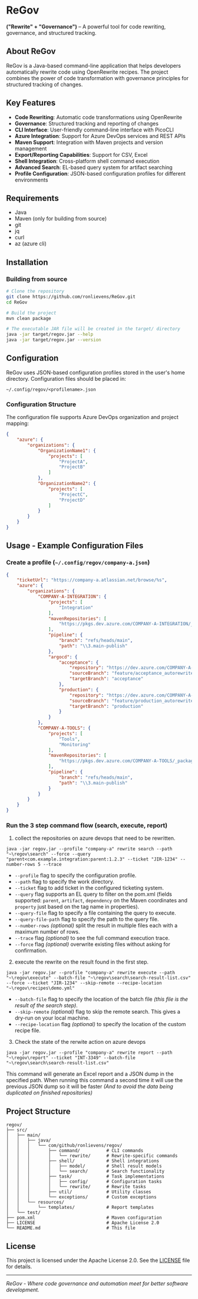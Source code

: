 # ReGov

**("Rewrite" + "Governance")** – A powerful tool for code rewriting, governance, and structured tracking.

## About ReGov

ReGov is a Java-based command-line application that helps developers automatically rewrite code using OpenRewrite recipes. The project combines the power of code transformation with governance principles for structured
tracking of changes.

## Key Features

- **Code Rewriting**: Automatic code transformations using OpenRewrite
- **Governance**: Structured tracking and reporting of changes
- **CLI Interface**: User-friendly command-line interface with PicoCLI
- **Azure Integration**: Support for Azure DevOps services and REST APIs
- **Maven Support**: Integration with Maven projects and version management
- **Export/Reporting Capabilities**: Support for CSV, Excel
- **Shell Integration**: Cross-platform shell command execution
- **Advanced Search**: EL-based query system for artifact searching
- **Profile Configuration**: JSON-based configuration profiles for different environments

## Requirements

- Java
- Maven (only for building from source)
- git
- jq
- curl
- az (azure cli)

## Installation

### Building from source

```bash
# Clone the repository
git clone https://github.com/ronlievens/ReGov.git
cd ReGov

# Build the project
mvn clean package

# The executable JAR file will be created in the target/ directory
java -jar target/regov.jar --help
java -jar target/regov.jar --version
```

## Configuration

ReGov uses JSON-based configuration profiles stored in the user's home directory. Configuration files should be placed in:

```
~/.config/regov/<profilename>.json
```

### Configuration Structure

The configuration file supports Azure DevOps organization and project mapping:

```json
{
    "azure": {
        "organizations": {
            "OrganizationName1": {
                "projects": [
                    "ProjectA",
                    "ProjectB"
                ]
            },
            "OrganizationName2": {
                "projects": [
                    "ProjectC",
                    "ProjectD"
                ]
            }
        }
    }
}
```

## Usage - Example Configuration Files

### Create a profile (`~/.config/regov/company-a.json`)

```json
{
    "ticketUrl": "https://company-a.atlassian.net/browse/%s",
    "azure": {
        "organizations": {
            "COMPANY-A-INTEGRATION": {
                "projects": [
                    "Integration"
                ],
                "mavenRepositories": [
                    "https://pkgs.dev.azure.com/COMPANY-A-INTEGRATION/_packaging/integration-artifacts-feed%40Local/maven/v1"
                ],
                "pipeline": {
                    "branch": "refs/heads/main",
                    "path": "\\3.main-publish"
                },
                "argocd": {
                    "acceptance": {
                        "repository": "https://dev.azure.com/COMPANY-A-INTEGRATION/Integration/_git/argcd",
                        "sourceBranch": "feature/acceptance_autorewrite_%s",
                        "targetBranch": "acceptance"
                    },
                    "production": {
                        "repository": "https://dev.azure.com/COMPANY-A-INTEGRATION/Integration/_git/argcd",
                        "sourceBranch": "feature/production_autorewrite_%s",
                        "targetBranch": "production"
                    }
                }
            },
            "COMPANY-A-TOOLS": {
                "projects": [
                    "Tools",
                    "Monitoring"
                ],
                "mavenRepositories": [
                    "https://pkgs.dev.azure.com/COMPANY-A-TOOLS/_packaging/tools-artifacts-feed%40Local/maven/v1"
                ],
                "pipeline": {
                    "branch": "refs/heads/main",
                    "path": "\\3.main-publish"
                }
            }
        }
    }
}
```

### Run the 3 step command flow (search, execute, report)

1. collect the repositories on azure devops that need to be rewritten.

```shell
java -jar regov.jar --profile "company-a" rewrite search --path "~\regov\search" --force --query "parent<com.example.integration:parent:1.2.3" --ticket "JIR-1234" --number-rows 5 --trace
```

- `--profile` flag to specify the configuration profile.
- `--path` flag to specify the work directory.
- `--ticket` flag to add ticket in the configured ticketing system.
- `--query` flag supports an EL query to filter on the pom.xml (fields supported: `parent`, `artifact`, `dependency` on the Maven coordinates and `property` just based on the tag name in properties).
- `--query-file` flag to specify a file containing the query to execute.
- `--query-file-path` flag to specify the path to the query file.
- `--number-rows` *(optional)* split the result in multiple files each with a maximum number of rows.
- `--trace` flag *(optional)* to see the full command execution trace.
- `--force` flag *(optional)* overwrite existing files without asking for confirmation.

2. execute the rewrite on the result found in the first step.

```shell
java -jar regov.jar --profile "company-a" rewrite execute --path "~\regov\execute" --batch-file "~\regov\search\search-result-list.csv" --force --ticket "JIR-1234" --skip-remote --recipe-location "~\regov\recipes\demo.yml" 
```

- `--batch-file` flag to specify the location of the batch file *(this file is the result of the search step)*.
- `--skip-remote` *(optional)* flag to skip the remote search. This gives a dry-run on your local machine.
- `--recipe-location` flag *(optional)* to specify the location of the custom recipe file.

3. Check the state of the rerwite action on azure devops

```shell
java -jar regov.jar --profile "company-a" rewrite report --path "~\regov\report" --ticket "INT-3349" --batch-file "~\regov\search\search-result-list.csv"
```

This command will generate an Excel report and a JSON dump in the specified path.
When running this command a second time it will use the previous JSON dump so it will be faster *(And to avoid the data being duplicated on finished repositories)*

## Project Structure

```
regov/
├── src/
│   ├── main/
│   │   ├── java/
│   │   │   └── com/github/ronlievens/regov/
│   │   │       ├── command/          # CLI commands
│   │   │       │   └── rewrite/      # Rewrite-specific commands
│   │   │       ├── shell/            # Shell integrations
│   │   │       │   ├── model/        # Shell result models
│   │   │       │   └── search/       # Search functionality
│   │   │       ├── task/             # Task implementations
│   │   │       │   ├── config/       # Configuration tasks
│   │   │       │   └── rewrite/      # Rewrite tasks
│   │   │       ├── util/             # Utility classes
│   │   │       └── exceptions/       # Custom exceptions
│   │   └── resources/
│   │       └── templates/            # Report templates
│   └── test/
├── pom.xml                           # Maven configuration
├── LICENSE                           # Apache License 2.0
└── README.md                         # This file

```

## License

This project is licensed under the Apache License 2.0. See the [LICENSE](LICENSE) file for details.

---

*ReGov - Where code governance and automation meet for better software development.*
